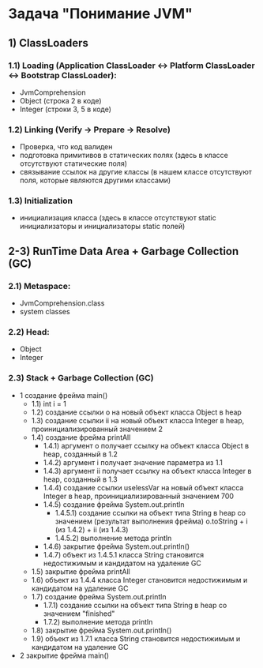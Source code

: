 # Задача "Понимание JVM"
## 1) ClassLoaders
### 1.1) Loading (Application ClassLoader <-> Platform ClassLoader <-> Bootstrap ClassLoader):
- JvmComprehension
- Object (строка 2 в коде)
- Integer (строки 3, 5 в коде)
### 1.2) Linking (Verify -> Prepare -> Resolve)
- Проверка, что код валиден
- подготовка примитивов в статических полях (здесь в классе отсутствуют статические поля)
- связывание ссылок на другие классы (в нашем классе отсутствуют поля, которые являются другими классами)
### 1.3) Initialization
- инициализация класса (здесь в классе отсутствуют static инициализаторы и инициализаторы static полей)
## 2-3) RunTime Data Area + Garbage Collection (GC)
### 2.1) Metaspace:
- JvmComprehension.class
- system classes
### 2.2) Head:
- Object
- Integer
### 2.3) Stack + Garbage Collection (GC)
- 1 создание фрейма main()
    - 1.1) int i = 1
    - 1.2) создание ссылки o на новый объект класса Object в heap
    - 1.3) создание ссылки ii на новый объект класса Integer в heap, проинициализированный значением 2
    - 1.4) создание фрейма printAll
        - 1.4.1) аргумент o получает ссылку на объект класса Object в heap, созданный в 1.2
        - 1.4.2) аргумент i получает значение параметра из 1.1
        - 1.4.3) аргумент ii получает ссылку на объект класса Integer в heap, созданный в 1.3
        - 1.4.4) создание ссылки uselessVar на новый объект класса Integer в heap, проинициализированный значением 700
        - 1.4.5) создание фрейма System.out.println
            - 1.4.5.1) создание ссылки на объект типа String в heap со значением (результат выполнения фрейма) o.toString + i (из 1.4.2) + ii (из 1.4.3)
            - 1.4.5.2) выполнение метода println
        - 1.4.6) закрытие фрейма System.out.println()
        - 1.4.7) объект из 1.4.5.1 класса String становится недостижимым и кандидатом на удаление GC
    - 1.5) закрытие фрейма printAll
    - 1.6) объект из 1.4.4 класса Integer становится недостижимым и кандидатом на удаление GC
    - 1.7) создание фрейма System.out.println
        - 1.7.1) создание ссылки на объект типа String в heap со значением "finished"
        - 1.7.2) выполнение метода println
    - 1.8) закрытие фрейма System.out.println()
    - 1.9) объект из 1.7.1 класса String становится недостижимым и кандидатом на удаление GC
- 2 закрытие фрейма main()